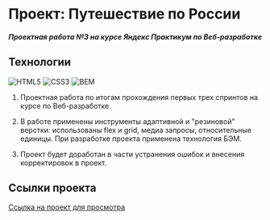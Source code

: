 # Проект: Путешествие по России
##### Проектная работа №3 на курсе Яндекс Практикум по Веб-разработке

## Технологии
![HTML5](https://img.shields.io/badge/-HTML5-e34f26?logo=html5&logoColor=white)
![CSS3](https://img.shields.io/badge/-CSS3-1572b6?logo=css3&logoColor=white)
![BEM](https://img.shields.io/badge/-BEM-yellowgreen)

1. Проектная работа по итогам прохождения первых трех спринтов на курсе по Веб-разработке.

2. В работе применены инструменты адаптивной и "резиновой" верстки: использованы flex и grid, медиа запросы,
относительные единицы. При разработке проекта применена технология БЭМ.

3. Проект будет доработан в части устранения ошибок и внесения корректировок в проект.

## Ссылки проекта
[Ссылка на проект для просмотра](https://lopakadude.github.io/russian-travel/)
